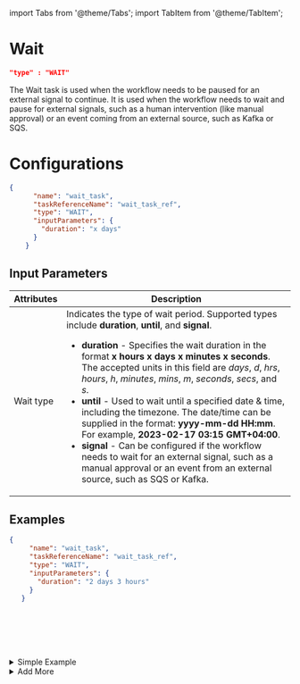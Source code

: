 import Tabs from '@theme/Tabs';
import TabItem from '@theme/TabItem';

# Wait

```json
"type" : "WAIT"
```

The Wait task is used when the workflow needs to be paused for an external signal to continue. It is used when the workflow needs to wait and pause for external signals, such as a human intervention (like manual approval) or an event coming from an external source, such as Kafka or SQS.
<br/>

# Configurations

```json
{
      "name": "wait_task",
      "taskReferenceName": "wait_task_ref",
      "type": "WAIT",
      "inputParameters": {
        "duration": "x days"
      }
    }
```

## Input Parameters

| Attributes | Description                                                                                                                                                                                                                                                                                                                                                                                                                                                                                                                                                                                                                                                                                                                                          |
| ---------- | ---------------------------------------------------------------------------------------------------------------------------------------------------------------------------------------------------------------------------------------------------------------------------------------------------------------------------------------------------------------------------------------------------------------------------------------------------------------------------------------------------------------------------------------------------------------------------------------------------------------------------------------------------------------------------------------------------------------------------------------------------- |
| Wait type  | Indicates the type of wait period. Supported types include **duration**, **until**, and **signal**. <ul><li><b>duration</b> - Specifies the wait duration in the format **x hours x days x minutes x seconds**. The accepted units in this field are *days*, *d*, *hrs*, *hours*, *h*, *minutes*, *mins*, *m*, *seconds*, *secs*, and *s*.</li><li><b>until</b> - Used to wait until a specified date & time, including the timezone. The date/time can be supplied in the format: **yyyy-mm-dd HH:mm**. For example, **2023-02-17 03:15 GMT+04:00**.</li><li><b>signal</b> - Can be configured if the workflow needs to wait for an external signal, such as a manual approval or an event from an external source, such as SQS or Kafka.</li></ul> |

## Examples
 <Tabs>
 <TabItem value="JSON" lable="JSON">

 ```json
{
      "name": "wait_task",
      "taskReferenceName": "wait_task_ref",
      "type": "WAIT",
      "inputParameters": {
        "duration": "2 days 3 hours"
      }
    }
```

</TabItem>
<TabItem value="Java" label="Java">

```java

```

</TabItem>
<TabItem value="Golang" label="Golang">

```go

```
</TabItem>
<TabItem value="Python" label="Python">

```python

```

</TabItem>
<TabItem value="CSharp" label="CSharp">

```csharp

```
</TabItem>
<TabItem value="Javascript" label="Javascript">

```javascript

```
</TabItem>

<TabItem value="clojure" label="Clojure">

```clojure

```

</TabItem>
</Tabs>

<details><summary>Simple Example</summary>
<p>
The following wait task remains blocked until Dec 25, 2023, 9 am PST.

```json
{
 "name":"wait_until_date",
 "taskReferenceName":"wait_until_date_ref",
 "taskType": "WAIT",
 "inputParameters": {
   "until": "2023-12-25 09:00 PST"
 }
}
```
</p>
</details>

<details><summary>Add More</summary>
<p>
</p>
</details>